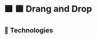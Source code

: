 

# ⬛ 🟩 Drang and Drop



<div align="center"
     
<img src="Animação4.gif">       

</div>
   
  
## 🚀 Technologies
    

    
    
    
    
    
    
    
    
    
    
    
    
    
    
    
    
    
    
    

